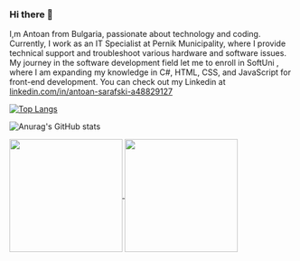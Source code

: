 ### Hi there 👋
I,m Antoan from Bulgaria, passionate about technology and coding. Currently, I work as an IT Specialist at Pernik Municipality, where I provide technical support and troubleshoot various hardware and software issues. My journey in the software development field let me to enroll in SoftUni , where I am expanding my knowledge in C#, HTML, CSS, and JavaScript for front-end development. You can check out my Linkedin at [linkedin.com/in/antoan-sarafski-a48829127](https://www.linkedin.com/in/antoan-sarafski-a48829127/)

[![Top Langs](https://github-readme-stats.vercel.app/api/top-langs/?username=antoansarafski&layout=pie&theme=transparent)](https://github.com/anuraghazra/github-readme-stats)

![Anurag's GitHub stats](https://github-readme-stats.vercel.app/api?username=antoansarafski&show_icons=true&theme=transparent)

<a href="https://github.com/antoansarafski/github-readme-stats">
  <img height=200 align="center" src="https://github-readme-stats.vercel.app/api?username=antoansarafski" />
</a>
<a href="https://github.com/antoansarafski/convoychat">
  <img height=200 align="center" src="https://github-readme-stats.vercel.app/api/top-langs?username=antoansarafski&layout=compact&langs_count=8&card_width=320" />
</a>
